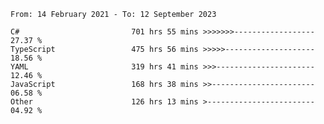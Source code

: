 <!-- [![Top Langs](https://github-readme-stats.vercel.app/api/top-langs/?username=thititongumpun&layout=compact&langs_count=7&theme=prussian)](https://github.com/thititongumpun)
[![Anurag's GitHub stats](https://github-readme-stats.vercel.app/api?username=thititongumpun&hide=stars&show_icons=true&theme=prussian)](https://github.com/thititongumpun) -->

<!--START_SECTION:waka-->

```text
From: 14 February 2021 - To: 12 September 2023

C#                         701 hrs 55 mins >>>>>>>------------------   27.37 %
TypeScript                 475 hrs 56 mins >>>>>--------------------   18.56 %
YAML                       319 hrs 41 mins >>>----------------------   12.46 %
JavaScript                 168 hrs 38 mins >>-----------------------   06.58 %
Other                      126 hrs 13 mins >------------------------   04.92 %
```

<!--END_SECTION:waka-->
